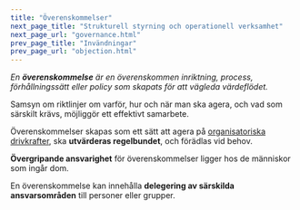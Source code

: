 ```yaml
---
title: "Överenskommelser"
next_page_title: "Strukturell styrning och operationell verksamhet"
next_page_url: "governance.html"
prev_page_title: "Invändningar"
prev_page_url: "objection.html"
---
```



_En **överenskommelse** är en överenskommen inriktning, process, förhållningssätt eller policy som skapats för att vägleda värdeflödet._

Samsyn om riktlinjer om varför, hur och när man ska agera, och vad som särskilt krävs, möjliggör ett effektivt samarbete.

Överenskommelser skapas som ett sätt att agera på <a href="glossary.html#entry-organizational-driver" class="glossary-tooltip" data-toggle="tooltip" title="Organisatorisk drivkraft: En drivkraft är en persons eller grupps motiv till att agera på en specifik situation. En drivkraft anses vara en **organisatorisk drivkraft** om en respons på den skulle hjälpa organisationen att generera värde, minska spill och slöseri eller undvika oönskade konsekvenser.">organisatoriska drivkrafter</a>, ska **utvärderas regelbundet**, och förädlas vid behov.

**Övergripande ansvarighet** för överenskommelser ligger hos de människor som ingår dom.

En överenskommelse kan innehålla **delegering av särskilda ansvarsområden** till personer eller grupper.
